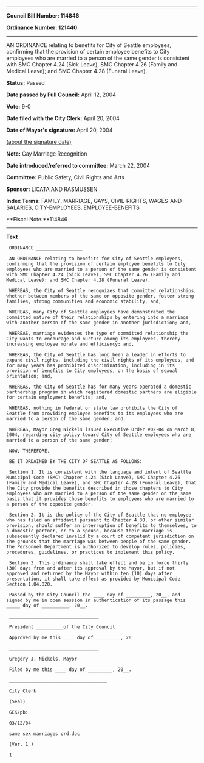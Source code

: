 

********

**Council Bill Number: 114846**
   
**Ordinance Number: 121440**
********

 AN ORDINANCE relating to benefits for City of Seattle employees, confirming that the provision of certain employee benefits to City employees who are married to a person of the same gender is consistent with SMC Chapter 4.24 (Sick Leave), SMC Chapter 4.26 (Family and Medical Leave); and SMC Chapter 4.28 (Funeral Leave).

**Status:** Passed
   
**Date passed by Full Council:** April 12, 2004
   
**Vote:** 9-0
   
**Date filed with the City Clerk:** April 20, 2004
   
**Date of Mayor's signature:** April 20, 2004
   
[(about the signature date)](/~public/approvaldate.htm)
   
   
**Note:** Gay Marriage Recognition

   
**Date introduced/referred to committee:** March 22, 2004
   
**Committee:** Public Safety, Civil Rights and Arts
   
**Sponsor:** LICATA AND RASMUSSEN
   
   
**Index Terms:** FAMILY, MARRIAGE, GAYS, CIVIL-RIGHTS, WAGES-AND-SALARIES, CITY-EMPLOYEES, EMPLOYEE-BENEFITS

**Fiscal Note:**114846

********

**Text**
   
```
 ORDINANCE _________________

 AN ORDINANCE relating to benefits for City of Seattle employees, confirming that the provision of certain employee benefits to City employees who are married to a person of the same gender is consistent with SMC Chapter 4.24 (Sick Leave), SMC Chapter 4.26 (Family and Medical Leave); and SMC Chapter 4.28 (Funeral Leave).

 WHEREAS, the City of Seattle recognizes that committed relationships, whether between members of the same or opposite gender, foster strong families, strong communities and economic stability; and,

 WHEREAS, many City of Seattle employees have demonstrated the committed nature of their relationships by entering into a marriage with another person of the same gender in another jurisdiction; and,

 WHEREAS, marriage evidences the type of committed relationship the City wants to encourage and nurture among its employees, thereby increasing employee morale and efficiency; and,

 WHEREAS, the City of Seattle has long been a leader in efforts to expand civil rights, including the civil rights of its employees, and for many years has prohibited discrimination, including in its provision of benefits to City employees, on the basis of sexual orientation; and,

 WHEREAS, the City of Seattle has for many years operated a domestic partnership program in which registered domestic partners are eligible for certain employment benefits; and,

 WHEREAS, nothing in federal or state law prohibits the City of Seattle from providing employee benefits to its employees who are married to a person of the same gender; and.

 WHEREAS, Mayor Greg Nickels issued Executive Order #02-04 on March 8, 2004, regarding city policy toward City of Seattle employees who are married to a person of the same gender;

 NOW, THEREFORE,

 BE IT ORDAINED BY THE CITY OF SEATTLE AS FOLLOWS:

 Section 1. It is consistent with the language and intent of Seattle Municipal Code (SMC) Chapter 4.24 (Sick Leave), SMC Chapter 4.26 (Family and Medical Leave), and SMC Chapter 4.28 (Funeral Leave), that the City provide the benefits described in those chapters to City employees who are married to a person of the same gender on the same basis that it provides those benefits to employees who are married to a person of the opposite gender.

 Section 2. It is the policy of the City of Seattle that no employee who has filed an affidavit pursuant to Chapter 4.30, or other similar provision, should suffer an interruption of benefits to themselves, to a domestic partner, or to a spouse, because their marriage is subsequently declared invalid by a court of competent jurisdiction on the grounds that the marriage was between people of the same gender. The Personnel Department is authorized to develop rules, policies, procedures, guidelines, or practices to implement this policy.

 Section 3. This ordinance shall take effect and be in force thirty (30) days from and after its approval by the Mayor, but if not approved and returned by the Mayor within ten (10) days after presentation, it shall take effect as provided by Municipal Code Section 1.04.020.

 Passed by the City Council the ____ day of _________, 20__, and signed by me in open session in authentication of its passage this _____ day of __________, 20__.

 _________________________________

 President __________of the City Council

 Approved by me this ____ day of _________, 20__.

 _________________________________

 Gregory J. Nickels, Mayor

 Filed by me this ____ day of _________, 20__.

 ____________________________________

 City Clerk

 (Seal)

 GEK/pb:

 03/12/04

 same sex marriages ord.doc

 (Ver. 1 )

 1

```
